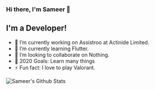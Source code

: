 ### Hi there, I'm Sameer 👋

## I'm a Developer!
- 🔭  I’m currently working on Assistroo at Actinide Limited.
- 🌱 I’m currently learning Flutter.
- 👯 I’m looking to collaborate on Nothing.
- 🥅 2020 Goals: Learn many things
- ⚡ Fun fact: I love to play Valorant. 


<img align="left" alt="Sameer's Github Stats" src="https://github-readme-stats.vercel.app/api?username=sameer882000&show_icons=true&hide_border=true" />


